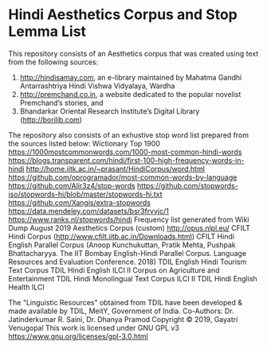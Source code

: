 # Hindi Aesthetics Corpus and Stop Lemma List

This repository consists of an Aesthetics corpus that was created using text from the following sources:
1. http://hindisamay.com, an e-library maintained by Mahatma Gandhi Antarrashtriya Hindi Vishwa Vidyalaya, Wardha
2. http://premchand.co.in, a website dedicated to the popular novelist Premchand’s stories, and
3. Bhandarkar Oriental Research Institute’s Digital Library (http://borilib.com)

The repository also consists of an exhustive stop word list prepared from the sources listed below:
Wictionary Top 1900
https://1000mostcommonwords.com/1000-most-common-hindi-words
https://blogs.transparent.com/hindi/first-100-high-frequency-words-in-hindi
http://home.iitk.ac.in/~prasant/HindiCorpus/word.html
https://github.com/oprogramador/most-common-words-by-language
https://github.com/Alir3z4/stop-words
https://github.com/stopwords-iso/stopwords-hi/blob/master/stopwords-hi.txt
https://github.com/Xangis/extra-stopwords
https://data.mendeley.com/datasets/bsr3frvvjc/1
https://www.ranks.nl/stopwords/hindi
Frequency list generated from Wiki Dump August 2019
Aesthetics Corpus (custom)
http://opus.nlpl.eu/
CFILT Hindi Corpus (http://www.cfilt.iitb.ac.in/Downloads.html)
CFILT Hindi English Parallel Corpus (Anoop Kunchukuttan, Pratik Mehta, Pushpak Bhattacharyya. The IIT Bombay English-Hindi Parallel Corpus. Language Resources and Evaluation Conference. 2018)
TDIL English Hindi Tourism Text Corpus
TDIL Hindi English ILCI II Corpus on Agriculture and Entertainment
TDIL Hindi Monolingual Text Corpus ILCI II
TDIL Hindi English Health ILCI

The "Linguistic Resources" obtained from TDIL have  been developed & made available by TDIL, MeitY, Government of India.
Co-Authors: Dr. Jatinderkumar R. Saini, Dr. Dhanya Pramod
Copyright © 2019, Gayatri Venugopal
This work is licensed under GNU GPL v3 https://www.gnu.org/licenses/gpl-3.0.html


